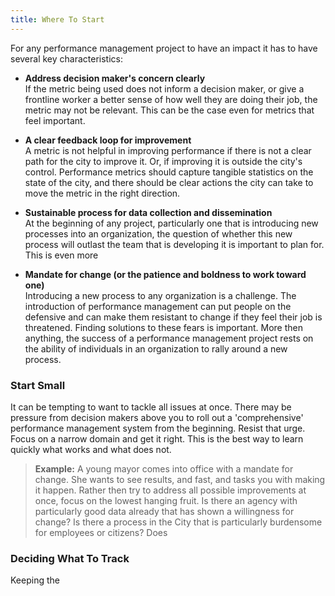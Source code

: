 ```yaml
---
title: Where To Start
---
```

For any performance management project to have an impact it has to have several
key characteristics:

- **Address decision maker's concern clearly**  
If the metric being used does not inform a decision maker, or give a frontline
worker a better sense of how well they are doing their job, the metric may not
be relevant. This can be the case even for metrics that feel important.

- **A clear feedback loop for improvement**  
A metric is not helpful in improving performance if there is not a clear path for
the city to improve it. Or, if improving it is outside the city's control. Performance
metrics should capture tangible statistics on the state of the city, and there should
be clear actions the city can take to move the metric in the right direction.

- **Sustainable process for data collection and dissemination**  
At the beginning of any project, particularly one that is introducing new processes
into an organization, the question of whether this new process will outlast the team
that is developing it is important to plan for. This is even more

- **Mandate for change (or the patience and boldness to work toward one)**  
Introducing a new process to any organization is a challenge. The introduction of
performance management can put people on the defensive and can make them resistant
to change if they feel their job is threatened. Finding solutions to these fears
is important. More then anything, the success of a performance management project
rests on the ability of individuals in an organization to rally around a new process.

### Start Small
It can be tempting to want to tackle all issues at once. There may be pressure from
decision makers above you to roll out a 'comprehensive' performance management system
from the beginning. Resist that urge. Focus on a narrow domain and get it right. This
is the best way to learn quickly what works and what does not.

> **Example:** A young mayor comes into office with a mandate for change. She wants to
see results, and fast, and tasks you with making it happen. Rather then try to address
all possible improvements at once, focus on the lowest hanging fruit. Is there an agency
with particularly good data already that has shown a willingness for change?
Is there a process in the City that is particularly burdensome for employees or citizens?
Does

### Deciding What To Track
Keeping the
